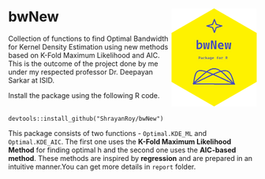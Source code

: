 # bwNew <img src="man/thelogo.png" style="float:right; height:200px;" />
Collection of functions to find Optimal Bandwidth for Kernel Density Estimation using new methods based on K-Fold Maximum Likelihood and AIC. 
This is the outcome of the project done by me under my respected professor Dr. Deepayan Sarkar at ISID. 

Install the package using the following R code.
```{r,eval = F}
   devtools::install_github("ShrayanRoy/bwNew")
```

This package consists of two functions -  `Optimal.KDE_ML` and `Optimal.KDE_AIC`. The first one uses the **K-Fold Maximum Likelihood Method** for finding optimal h 
and the second one uses the **AIC-based method**. These methods are inspired by **regression** and are prepared in an intuitive manner.You can get more details in 
`report` folder.
